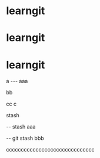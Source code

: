 # learngit
# learngit
# learngit


a --- aaa

bb


cc
c

stash

-- stash aaa






-- git stash bbb


cccccccccccccccccccccccccccccc